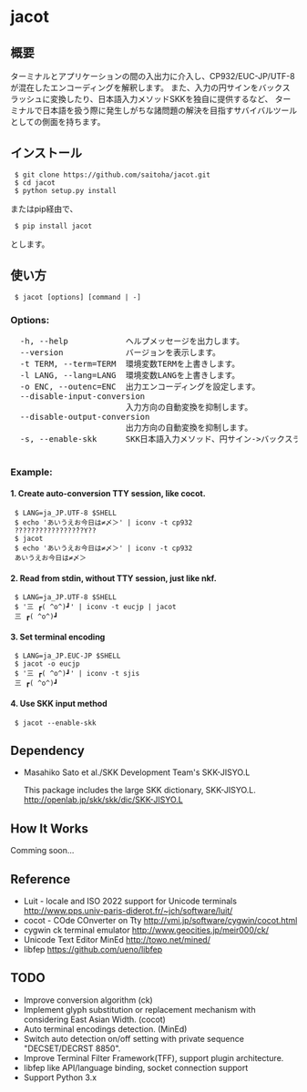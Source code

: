
jacot
=====

概要
--------
 ターミナルとアプリケーションの間の入出力に介入し、CP932/EUC-JP/UTF-8が混在したエンコーディングを解釈します。
 また、入力の円サインをバックスラッシュに変換したり、日本語入力メソッドSKKを独自に提供するなど、
 ターミナルで日本語を扱う際に発生しがちな諸問題の解決を目指すサバイバルツールとしての側面を持ちます。

インストール
------------

```
 $ git clone https://github.com/saitoha/jacot.git
 $ cd jacot
 $ python setup.py install
```

またはpip経由で、

```
 $ pip install jacot
```

とします。

使い方
------

```
 $ jacot [options] [command | -]
```

### Options:
<pre>
  -h, --help            ヘルプメッセージを出力します。 
  --version             バージョンを表示します。
  -t TERM, --term=TERM  環境変数TERMを上書きします。
  -l LANG, --lang=LANG  環境変数LANGを上書きします。
  -o ENC, --outenc=ENC  出力エンコーディングを設定します。 
  --disable-input-conversion
                        入力方向の自動変換を抑制します。
  --disable-output-conversion
                        出力方向の自動変換を抑制します。
  -s, --enable-skk      SKK日本語入力メソッド、円サイン->バックスラッシュ変換を有効にします。 

</pre>

### Example:

#### 1. Create auto-conversion TTY session, like cocot.

```
 $ LANG=ja_JP.UTF-8 $SHELL
 $ echo 'あいうえお今日は≠〆＞' | iconv -t cp932
 ???????????????́??Y??
 $ jacot
 $ echo 'あいうえお今日は≠〆＞' | iconv -t cp932
 あいうえお今日は≠〆＞
```

#### 2. Read from stdin, without TTY session, just like nkf.

```
 $ LANG=ja_JP.UTF-8 $SHELL
 $ '三 ┏( ^o^)┛' | iconv -t eucjp | jacot
 三 ┏( ^o^)┛
```

#### 3. Set terminal encoding

```
 $ LANG=ja_JP.EUC-JP $SHELL
 $ jacot -o eucjp
 $ '三 ┏( ^o^)┛' | iconv -t sjis
 三 ┏( ^o^)┛
```

#### 4. Use SKK input method

```
 $ jacot --enable-skk
```

Dependency
----------
 - Masahiko Sato et al./SKK Development Team's SKK-JISYO.L

   This package includes the large SKK dictionary, SKK-JISYO.L.
   http://openlab.jp/skk/skk/dic/SKK-JISYO.L

How It Works
------------
Comming soon...

Reference
---------
 - Luit - locale and ISO 2022 support for Unicode terminals http://www.pps.univ-paris-diderot.fr/~jch/software/luit/
 - cocot - COde COnverter on Tty http://vmi.jp/software/cygwin/cocot.html
 - cygwin ck terminal emulator http://www.geocities.jp/meir000/ck/ 
 - Unicode Text Editor MinEd http://towo.net/mined/
 - libfep https://github.com/ueno/libfep

TODO
-----
 - Improve conversion algorithm (ck)
 - Implement glyph substitution or replacement mechanism with considering East Asian Width. (cocot)
 - Auto terminal encodings detection. (MinEd)
 - Switch auto detection on/off setting with private sequence "DECSET/DECRST 8850".
 - Improve Terminal Filter Framework(TFF), support plugin architecture.
 - libfep like API/language binding, socket connection support
 - Support Python 3.x


